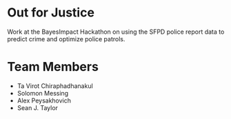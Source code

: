 Out for Justice
===============

Work at the BayesImpact Hackathon on using the SFPD police report data to predict crime and optimize police patrols.

Team Members
============

* Ta Virot Chiraphadhanakul
* Solomon Messing
* Alex Peysakhovich
* Sean J. Taylor
